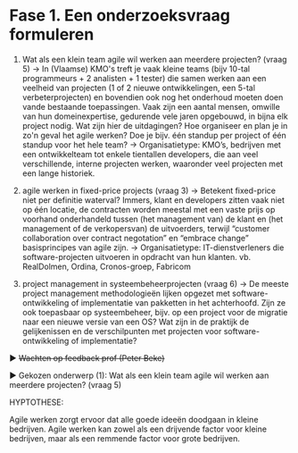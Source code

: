 # Fase 1. Een onderzoeksvraag formuleren

1. Wat als een klein team agile wil werken aan meerdere projecten? (vraag 5)
   → In (Vlaamse) KMO's treft je vaak kleine teams (bijv 10-tal programmeurs + 2 analisten + 1 tester) die samen werken aan een veelheid van projecten (1 of 2 nieuwe ontwikkelingen, een 5-tal verbeterprojecten) en bovendien ook nog het onderhoud moeten doen vande bestaande toepassingen. Vaak zijn een aantal mensen, omwille van hun domeinexpertise, gedurende vele jaren opgebouwd, in bijna elk project nodig. Wat zijn hier de uitdagingen? Hoe organiseer en plan je in zo'n geval het agile werken? Doe je bijv. één standup per project of één standup voor het hele team?
   → Organisatietype:  KMO’s, bedrijven met een ontwikkelteam tot enkele tientallen developers, die aan veel verschillende, interne projecten werken, waaronder veel projecten met een lange historiek.

2. agile werken in fixed-price projects (vraag 3)
   → Betekent fixed-price niet per definitie waterval? Immers, klant en developers zitten vaak niet op één locatie, de contracten worden meestal met een vaste prijs op voorhand onderhandeld tussen (het management van) de klant en (het management of de verkopersvan) de uitvoerders, terwijl “customer collaboration over contract negotation” en “embrace change” basisprincipes van agile zijn.
   → Organisatietype: IT-dienstverleners die software-projecten uitvoeren in opdracht van hun klanten. vb. RealDolmen, Ordina, Cronos-groep, Fabricom

3. project management in systeembeheerprojecten (vraag 6)
   → De meeste project management methodologieën lijken opgezet met software-ontwikkeling of implementatie van pakketten in het achterhoofd. Zijn ze ook toepasbaar op systeembeheer, bijv. op een project voor de migratie naar een nieuwe versie van een OS? Wat zijn in de praktijk de gelijkenissen en de verschilpunten met projecten voor software-ontwikkeling of implementatie?

► ~~Wachten op feedback prof (Peter Beke)~~

► Gekozen onderwerp (1):  Wat als een klein team agile wil werken aan meerdere projecten? (vraag 5)


HYPTOTHESE:

Agile werken zorgt ervoor dat alle goede ideeën doodgaan in kleine bedrijven.
Agile werken kan zowel als een drijvende factor voor kleine bedrijven, maar als een remmende factor voor grote bedrijven.